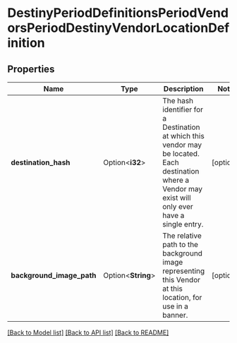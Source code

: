# DestinyPeriodDefinitionsPeriodVendorsPeriodDestinyVendorLocationDefinition

## Properties

Name | Type | Description | Notes
------------ | ------------- | ------------- | -------------
**destination_hash** | Option<**i32**> | The hash identifier for a Destination at which this vendor may be located. Each destination where a Vendor may exist will only ever have a single entry. | [optional]
**background_image_path** | Option<**String**> | The relative path to the background image representing this Vendor at this location, for use in a banner. | [optional]

[[Back to Model list]](../README.md#documentation-for-models) [[Back to API list]](../README.md#documentation-for-api-endpoints) [[Back to README]](../README.md)


